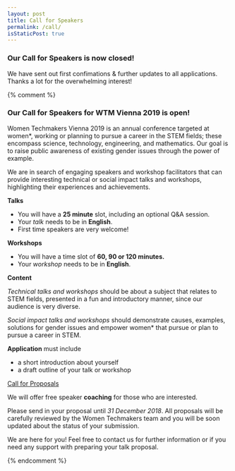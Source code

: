 ```yaml
---
layout: post
title: Call for Speakers
permalink: /call/
isStaticPost: true
---
```



### Our Call for Speakers is now closed!

We have sent out first confimations & further updates to all applications.
Thanks a lot for the overwhelming interest!

{% comment %}
### Our Call for Speakers for WTM Vienna 2019 is open!

Women Techmakers Vienna 2019 is an annual conference targeted at women*, 
working or planning to pursue a career in the STEM fields; these encompass 
science, technology, engineering, and mathematics. Our goal is to raise public 
awareness of existing gender issues through the power of example.

We are in search of engaging speakers and workshop facilitators that can
provide interesting technical or social impact talks and workshops,
highlighting their experiences and achievements.

**Talks**

* You will have a **25 minute** slot, including an optional Q&A session.
* Your _talk_ needs to be in **English**.
* First time speakers are very welcome!

**Workshops**

* You will have a time slot of **60, 90 or 120 minutes.**
* Your _workshop_ needs to be in **English**.

**Content**

 _Technical talks and workshops_ should be about a subject that relates to STEM fields,
 presented in a fun and introductory manner, since our audience is very diverse.

 _Social impact talks and workshops_ should demonstrate causes, examples, solutions for
 gender issues and empower women* that pursue or plan to pursue a career in STEM. 

**Application** must include
* a short introduction about yourself
* a draft outline of your talk or workshop

<a role="button" class="btn btn-info" href="https://cfp.gdg-vienna.at/">Call for Proposals</a>

We will offer free speaker **coaching** for those who are interested.

Please send in your proposal until _31 December 2018_.
All proposals will be carefully reviewed by the Women Techmakers team and you will be soon updated about the status of your submission.

We are here for you!
Feel free to contact us for further information or if you need any support
with preparing your talk proposal.

{% endcomment %}

<img class="img-responsive feature-image" src="{{ site.baseurl }}/img/posts/call.jpg" style="display:none">
